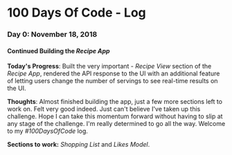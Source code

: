 # 100 Days Of Code - Log

<!-- ## Day 0: February 30, 2016 (Example 1)
##### (delete me or comment me out)

**Today's Progress**: Fixed CSS, worked on canvas functionality for the app.

**Thoughts:** I really struggled with CSS, but, overall, I feel like I am slowly getting better at it. Canvas is still new for me, but I managed to figure out some basic functionality.

**Link to work:** [Calculator App](http://www.example.com) -->

### Day 0: November 18, 2018

#### Continued Building the _Recipe App_ 

**Today's Progress**: Built the very important - _Recipe View_ section of the _Recipe App_, rendered the API response to the UI with an additional feature of letting users change the number of servings to see real-time results on the UI.  

**Thoughts**: Almost finished building the app, just a few more sections left to work on. Felt very good indeed. Just can't believe I've taken up this challenge. Hope I can take this momentum forward without having to slip at any stage of the challenge. I'm really determined to go all the way. Welcome to my *#100DaysOfCode* log.

**Sections to work:**  _Shopping List_ and _Likes Model_. 


<!-- ### Day 1: June 27, Monday

**Today's Progress**: I've gone through many exercises on FreeCodeCamp.

**Thoughts** I've recently started coding, and it's a great feeling when I finally solve an algorithm challenge after a lot of attempts and hours spent.

**Link(s) to work**
1. [Find the Longest Word in a String](https://www.freecodecamp.com/challenges/find-the-longest-word-in-a-string)
2. [Title Case a Sentence](https://www.freecodecamp.com/challenges/title-case-a-sentence) -->
